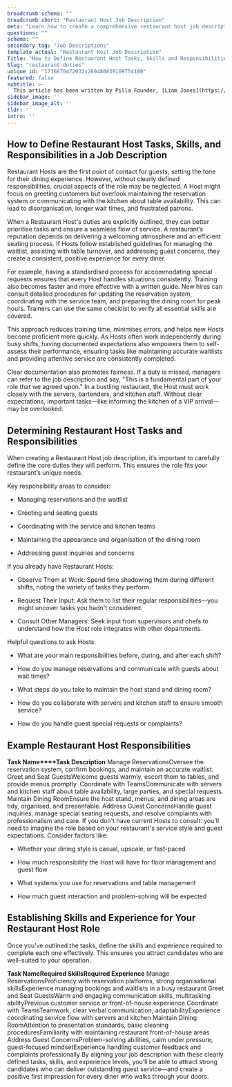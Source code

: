 ```yaml
---
breadcrumb schema: ""
breadcrumb short: "Restaurant Host Job Description"
meta: "Learn how to create a comprehensive restaurant host job description by defining key tasks, skills, and responsibilities to ensure seamless service and guest satisfaction."
questions: ""
schema: ""
secondary tag: "Job Descriptions"
template actual: "Restaurant Host Job Description"
Title: "How to Define Restaurant Host Tasks, Skills and Responsibilities in a Job Description"
Slug: "restaurant-duties"
unique id: "1736870472032x260480839109754180"
featured: false
subtitle: >-
  This article has been written by Pilla Founder, [Liam Jones](https://yourpilla.com/profile/liam-jones), click to [email Liam directly](mailto:liam@yourpilla.com), he reads every email.
sidebar_image: ''
sidebar_image_alt: ''
tldr: ''
intro: ''
---
```


## How to Define Restaurant Host Tasks, Skills, and Responsibilities in a Job Description

 Restaurant Hosts are the first point of contact for guests, setting the tone for their dining experience. However, without clearly defined responsibilities, crucial aspects of the role may be neglected. A Host might focus on greeting customers but overlook maintaining the reservation system or communicating with the kitchen about table availability. This can lead to disorganisation, longer wait times, and frustrated patrons.

 When a Restaurant Host's duties are explicitly outlined, they can better prioritise tasks and ensure a seamless flow of service. A restaurant’s reputation depends on delivering a welcoming atmosphere and an efficient seating process. If Hosts follow established guidelines for managing the waitlist, assisting with table turnover, and addressing guest concerns, they create a consistent, positive experience for every diner.

 For example, having a standardised process for accommodating special requests ensures that every Host handles situations consistently. Training also becomes faster and more effective with a written guide. New hires can consult detailed procedures for updating the reservation system, coordinating with the service team, and preparing the dining room for peak hours. Trainers can use the same checklist to verify all essential skills are covered.

 This approach reduces training time, minimises errors, and helps new Hosts become proficient more quickly. As Hosts often work independently during busy shifts, having documented expectations also empowers them to self-assess their performance, ensuring tasks like maintaining accurate waitlists and providing attentive service are consistently completed.

 Clear documentation also promotes fairness. If a duty is missed, managers can refer to the job description and say, "This is a fundamental part of your role that we agreed upon." In a bustling restaurant, the Host must work closely with the servers, bartenders, and kitchen staff. Without clear expectations, important tasks—like informing the kitchen of a VIP arrival—may be overlooked.

 ## Determining Restaurant Host Tasks and Responsibilities

 When creating a Restaurant Host job description, it’s important to carefully define the core duties they will perform. This ensures the role fits your restaurant’s unique needs.

 Key responsibility areas to consider:

- Managing reservations and the waitlist

- Greeting and seating guests

- Coordinating with the service and kitchen teams

- Maintaining the appearance and organisation of the dining room

- Addressing guest inquiries and concerns

 If you already have Restaurant Hosts:

- Observe Them at Work: Spend time shadowing them during different shifts, noting the variety of tasks they perform.

- Request Their Input: Ask them to list their regular responsibilities—you might uncover tasks you hadn't considered.

- Consult Other Managers: Seek input from supervisors and chefs to understand how the Host role integrates with other departments.

 Helpful questions to ask Hosts:

- What are your main responsibilities before, during, and after each shift?

- How do you manage reservations and communicate with guests about wait times?

- What steps do you take to maintain the host stand and dining room?

- How do you collaborate with servers and kitchen staff to ensure smooth service?

- How do you handle guest special requests or complaints?

 ## Example Restaurant Host Responsibilities

   **Task Name****Task Description**  Manage ReservationsOversee the reservation system, confirm bookings, and maintain an accurate waitlist.  Greet and Seat GuestsWelcome guests warmly, escort them to tables, and provide menus promptly.  Coordinate with TeamsCommunicate with servers and kitchen staff about table availability, large parties, and special requests.  Maintain Dining RoomEnsure the host stand, menus, and dining areas are tidy, organised, and presentable.  Address Guest ConcernsHandle guest inquiries, manage special seating requests, and resolve complaints with professionalism and care.   If you don't have current Hosts to consult: you’ll need to imagine the role based on your restaurant's service style and guest expectations. Consider factors like:

- Whether your dining style is casual, upscale, or fast-paced

- How much responsibility the Host will have for floor management and guest flow

- What systems you use for reservations and table management

- How much guest interaction and problem-solving will be expected

 ## Establishing Skills and Experience for Your Restaurant Host Role

 Once you’ve outlined the tasks, define the skills and experience required to complete each one effectively. This ensures you attract candidates who are well-suited to your operation.

   **Task Name****Required Skills****Required Experience**  Manage ReservationsProficiency with reservation platforms, strong organisational skillsExperience managing bookings and waitlists in a busy restaurant  Greet and Seat GuestsWarm and engaging communication skills, multitasking abilityPrevious customer service or front-of-house experience  Coordinate with TeamsTeamwork, clear verbal communication, adaptabilityExperience coordinating service flow with servers and kitchen  Maintain Dining RoomAttention to presentation standards, basic cleaning proceduresFamiliarity with maintaining restaurant front-of-house areas  Address Guest ConcernsProblem-solving abilities, calm under pressure, guest-focused mindsetExperience handling customer feedback and complaints professionally   By aligning your job description with these clearly defined tasks, skills, and experience levels, you’ll be able to attract strong candidates who can deliver outstanding guest service—and create a positive first impression for every diner who walks through your doors.